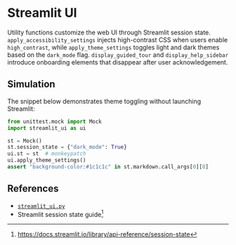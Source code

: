 # Streamlit UI

Utility functions customize the web UI through Streamlit session state.
`apply_accessibility_settings` injects high-contrast CSS when users enable
`high_contrast`, while `apply_theme_settings` toggles light and dark themes based
on the `dark_mode` flag. `display_guided_tour` and `display_help_sidebar`
introduce onboarding elements that disappear after user acknowledgement.

## Simulation

The snippet below demonstrates theme toggling without launching Streamlit:

```python
from unittest.mock import Mock
import streamlit_ui as ui

st = Mock()
st.session_state = {"dark_mode": True}
ui.st = st  # monkeypatch
ui.apply_theme_settings()
assert "background-color:#1c1c1c" in st.markdown.call_args[0][0]
```

## References

- [`streamlit_ui.py`](../../src/autoresearch/streamlit_ui.py)
- Streamlit session state guide[^st]

[^st]: https://docs.streamlit.io/library/api-reference/session-state
